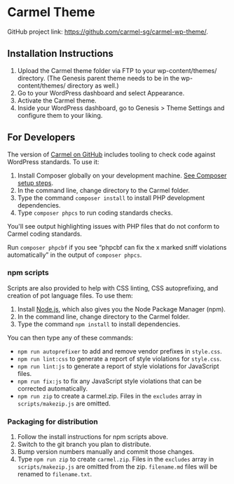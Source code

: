 # Carmel Theme

GitHub project link: https://github.com/carmel-sg/carmel-wp-theme/.


## Installation Instructions

1. Upload the Carmel theme folder via FTP to your wp-content/themes/ directory. (The Genesis parent theme needs to be in the wp-content/themes/ directory as well.)
2. Go to your WordPress dashboard and select Appearance.
3. Activate the Carmel theme.
4. Inside your WordPress dashboard, go to Genesis > Theme Settings and configure them to your liking.

## For Developers

The version of [Carmel on GitHub](https://github.com/carmel-sg/carmel-wp-theme/) includes tooling to check code against WordPress standards. To use it:

1. Install Composer globally on your development machine. [See Composer setup steps](https://getcomposer.org/doc/00-intro.md#downloading-the-composer-executable).
2. In the command line, change directory to the Carmel folder.
3. Type the command `composer install` to install PHP development dependencies.
4. Type `composer phpcs` to run coding standards checks.

You'll see output highlighting issues with PHP files that do not conform to Carmel coding standards.

Run `composer phpcbf` if you see “phpcbf can fix the x marked sniff violations automatically” in the output of `composer phpcs`.

### npm scripts

Scripts are also provided to help with CSS linting, CSS autoprefixing, and creation of pot language files. To use them:

1. Install [Node.js](https://nodejs.org/), which also gives you the Node Package Manager (npm).
2. In the command line, change directory to the Carmel folder.
3. Type the command `npm install` to install dependencies.

You can then type any of these commands:

- `npm run autoprefixer` to add and remove vendor prefixes in `style.css`.
- `npm run lint:css` to generate a report of style violations for `style.css`.
- `npm run lint:js` to generate a report of style violations for JavaScript files.
- `npm run fix:js` to fix any JavaScript style violations that can be corrected automatically.
- `npm run zip` to create a carmel.zip. Files in the `excludes` array in `scripts/makezip.js` are omitted.

### Packaging for distribution

1. Follow the install instructions for npm scripts above.
2. Switch to the git branch you plan to distribute.
3. Bump version numbers manually and commit those changes.
4. Type `npm run zip` to create `carmel.zip`. Files in the `excludes` array in `scripts/makezip.js` are omitted from the zip. `filename.md` files will be renamed to `filename.txt`.

